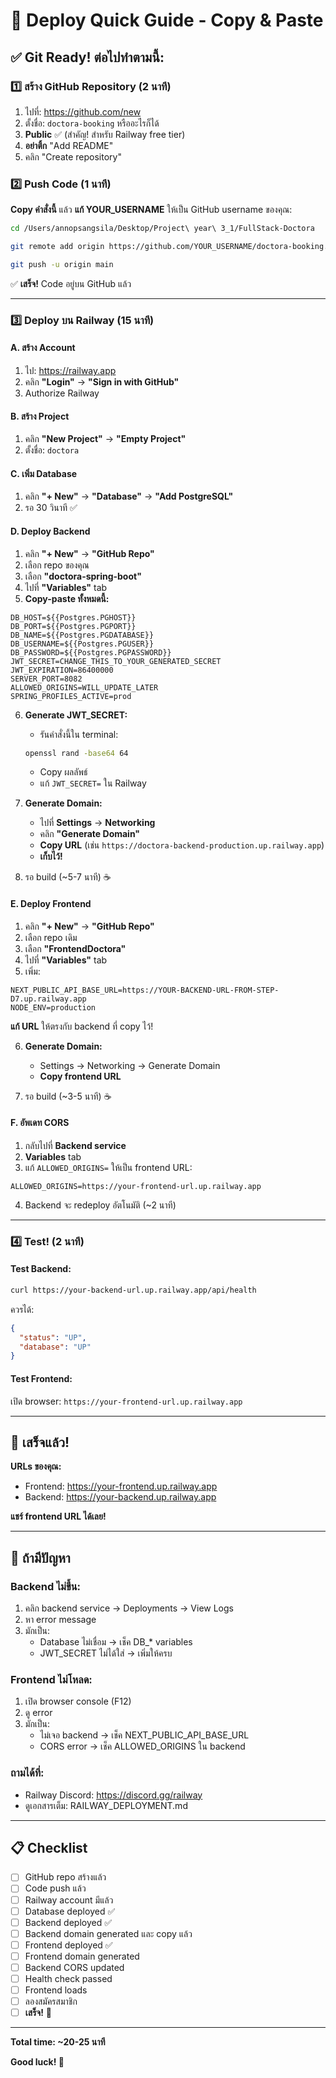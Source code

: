 # 🚀 Deploy Quick Guide - Copy & Paste

## ✅ Git Ready! ต่อไปทำตามนี้:

### 1️⃣ สร้าง GitHub Repository (2 นาที)

1. ไปที่: https://github.com/new
2. ตั้งชื่อ: `doctora-booking` หรืออะไรก็ได้
3. **Public** ✅ (สำคัญ! สำหรับ Railway free tier)
4. **อย่าติ้ก** "Add README"
5. คลิก "Create repository"

### 2️⃣ Push Code (1 นาที)

**Copy คำสั่งนี้** แล้ว **แก้ YOUR_USERNAME** ให้เป็น GitHub username ของคุณ:

```bash
cd /Users/annopsangsila/Desktop/Project\ year\ 3_1/FullStack-Doctora

git remote add origin https://github.com/YOUR_USERNAME/doctora-booking.git

git push -u origin main
```

✅ **เสร็จ!** Code อยู่บน GitHub แล้ว

---

### 3️⃣ Deploy บน Railway (15 นาที)

#### A. สร้าง Account
1. ไป: https://railway.app
2. คลิก **"Login"** → **"Sign in with GitHub"**
3. Authorize Railway

#### B. สร้าง Project
1. คลิก **"New Project"** → **"Empty Project"**
2. ตั้งชื่อ: `doctora`

#### C. เพิ่ม Database
1. คลิก **"+ New"** → **"Database"** → **"Add PostgreSQL"**
2. รอ 30 วินาที ✅

#### D. Deploy Backend
1. คลิก **"+ New"** → **"GitHub Repo"**
2. เลือก repo ของคุณ
3. เลือก **"doctora-spring-boot"**
4. ไปที่ **"Variables"** tab
5. **Copy-paste ทั้งหมดนี้:**

```env
DB_HOST=${{Postgres.PGHOST}}
DB_PORT=${{Postgres.PGPORT}}
DB_NAME=${{Postgres.PGDATABASE}}
DB_USERNAME=${{Postgres.PGUSER}}
DB_PASSWORD=${{Postgres.PGPASSWORD}}
JWT_SECRET=CHANGE_THIS_TO_YOUR_GENERATED_SECRET
JWT_EXPIRATION=86400000
SERVER_PORT=8082
ALLOWED_ORIGINS=WILL_UPDATE_LATER
SPRING_PROFILES_ACTIVE=prod
```

6. **Generate JWT_SECRET:**
   - รันคำสั่งนี้ใน terminal:
   ```bash
   openssl rand -base64 64
   ```
   - Copy ผลลัพธ์
   - แก้ `JWT_SECRET=` ใน Railway

7. **Generate Domain:**
   - ไปที่ **Settings** → **Networking**
   - คลิก **"Generate Domain"**
   - **Copy URL** (เช่น `https://doctora-backend-production.up.railway.app`)
   - **เก็บไว้!**

8. รอ build (~5-7 นาที) ☕

#### E. Deploy Frontend
1. คลิก **"+ New"** → **"GitHub Repo"**
2. เลือก repo เดิม
3. เลือก **"FrontendDoctora"**
4. ไปที่ **"Variables"** tab
5. เพิ่ม:

```env
NEXT_PUBLIC_API_BASE_URL=https://YOUR-BACKEND-URL-FROM-STEP-D7.up.railway.app
NODE_ENV=production
```

**แก้ URL** ให้ตรงกับ backend ที่ copy ไว้!

6. **Generate Domain:**
   - Settings → Networking → Generate Domain
   - **Copy frontend URL**

7. รอ build (~3-5 นาที) ☕

#### F. อัพเดท CORS
1. กลับไปที่ **Backend service**
2. **Variables** tab
3. แก้ `ALLOWED_ORIGINS=` ให้เป็น frontend URL:
```
ALLOWED_ORIGINS=https://your-frontend-url.up.railway.app
```

4. Backend จะ redeploy อัตโนมัติ (~2 นาที)

---

### 4️⃣ Test! (2 นาที)

#### Test Backend:
```bash
curl https://your-backend-url.up.railway.app/api/health
```

ควรได้:
```json
{
  "status": "UP",
  "database": "UP"
}
```

#### Test Frontend:
เปิด browser: `https://your-frontend-url.up.railway.app`

---

## 🎉 เสร็จแล้ว!

**URLs ของคุณ:**
- Frontend: https://your-frontend.up.railway.app
- Backend: https://your-backend.up.railway.app

**แชร์ frontend URL ได้เลย!**

---

## 🐛 ถ้ามีปัญหา

### Backend ไม่ขึ้น:
1. คลิก backend service → Deployments → View Logs
2. หา error message
3. มักเป็น:
   - Database ไม่เชื่อม → เช็ค DB_* variables
   - JWT_SECRET ไม่ได้ใส่ → เพิ่มให้ครบ

### Frontend ไม่โหลด:
1. เปิด browser console (F12)
2. ดู error
3. มักเป็น:
   - ไม่เจอ backend → เช็ค NEXT_PUBLIC_API_BASE_URL
   - CORS error → เช็ค ALLOWED_ORIGINS ใน backend

### ถามได้ที่:
- Railway Discord: https://discord.gg/railway
- ดูเอกสารเต็ม: RAILWAY_DEPLOYMENT.md

---

## 📋 Checklist

- [ ] GitHub repo สร้างแล้ว
- [ ] Code push แล้ว
- [ ] Railway account มีแล้ว
- [ ] Database deployed ✅
- [ ] Backend deployed ✅
- [ ] Backend domain generated และ copy แล้ว
- [ ] Frontend deployed ✅
- [ ] Frontend domain generated
- [ ] Backend CORS updated
- [ ] Health check passed
- [ ] Frontend loads
- [ ] ลองสมัครสมาชิก
- [ ] **เสร็จ!** 🎉

---

**Total time: ~20-25 นาที**

**Good luck! 🚀**
